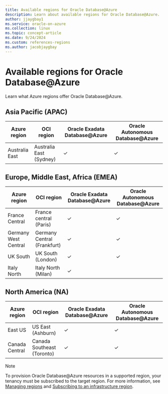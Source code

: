 ```yaml
---
title: Available regions for Oracle Database@Azure
description: Learn about available regions for Oracle Database@Azure.
author: jjaygbay1
ms.service: oracle-on-azure
ms.collection: linux
ms.topic: concept-article
ms.date: 9/24/2024
ms.custom: references-regions
ms.author: jacobjaygbay
---
```


# Available regions for Oracle Database@Azure

Learn what Azure regions offer Oracle Database@Azure.

## Asia Pacific (APAC)

| Azure region   | OCI region  | Oracle Exadata Database@Azure | Oracle Autonomous Database@Azure |
|----------------|--------------------------|-------------------|-------------------|
| Australia East | Australia East (Sydney)  | ✓  |          ✓                      |


## Europe, Middle East, Africa (EMEA) 


|Azure region |OCI region  | Oracle Exadata Database@Azure | Oracle Autonomous Database@Azure |
|------------|--|--------------------------|------------------------------|
| France Central       |France central (Paris) | ✓   | ✓ |
| Germany West Central |Germany Central (Frankfurt) |  ✓  | ✓ |
| UK South             | UK South (London)   | ✓   | ✓    |
| Italy North          | Italy North (Milan)   | ✓   |     |


## North America (NA) 

| Azure region   | OCI region                 | Oracle Exadata Database@Azure                    | Oracle Autonomous Database@Azure                      |
| -------------- | -------------------|------------------------|------------------ |
| East US        | US East (Ashburn)          | ✓   | ✓  |
| Canada Central | Canada Southeast (Toronto) | ✓ |  ✓ |


>[!Note] 
> To provision Oracle Database@Azure resources in a supported region, your  tenancy must be subscribed to the target region. For more information, see [Managing regions](https://docs.oracle.com/en-us/iaas/Content/Identity/regions/managingregions.htm#Managing_Regions) and [Subscribing to an infrastructure region](https://docs.oracle.com/en-us/iaas/Content/Identity/regions/To_subscribe_to_an_infrastructure_region.htm#subscribe).
